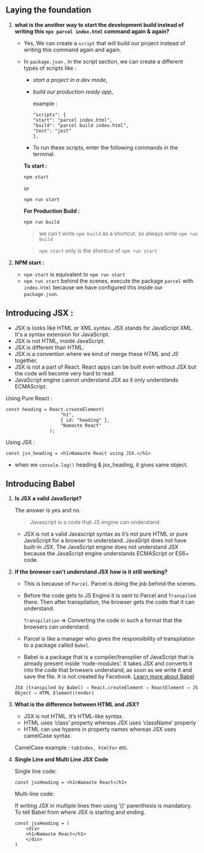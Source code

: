 ## Laying the foundation 
1. **what is the another way to start the development build instead of writing this `npx parcel index.html` command again & again?**
    + Yes, We can create a `script` that will build our project instead of writing this command again and again.
    +  In `package.json` , in the script section, we can create a different types of scripts like : 
        + *start a project in a dev mode*,
        + *build our production ready app*,
        
            example :
            ```
            "scripts": {
            "start": "parcel index.html",
            "build": "parcel build index.html",
            "test": "jest"
            },
            ```  
        + To run these scripts, enter the following commands in the terminal.
        
        **To start :**
        ```
        npm start
        ```
        or
        ```
        npm run start
        ```

        **For Production Build :**
        ```
        npm run build
        ```
        > we can't write `npm build` as a shortcut. so always write `npm run build`

        > `npm start` only is the shortcut of `npm run start` 

2. **NPM start :**
    + `npm start` is equivalent to `npm run start`
    + `npm run start` behind the scenes, execute the package `parcel` with `index.html` because we have configured this inside our `package.json`.

##  Introducing JSX :

+ JSX is looks like HTML or XML syntax. JSX stands for JavaScript XML. It's a syntax extension for JavaScript.
+ JSX is not HTML, inside JavaScript.
+ JSX is different than HTML.
+ JSX is a convention where we kind of merge these _HTML_ and _JS_ together.
+ JSX is not a part of React. React apps can be built even
without JSX but the code will become very hard to read.
+ JavaScript engine cannot understand JSX as it only
understands ECMAScript.

Using Pure React :
```
const heading = React.createElement(
                    "h1",
                    { id: "heading" },
                    "Namaste React"
                );
```

Using JSX :
```
const jsx_heading = <h1>Namaste React using JSX.</h1>
```
+ when we `console.log()` heading & jsx_heading, it gives same object.

## Introducing Babel
1.  **Is JSX a valid JavaScript?**

    The answer is yes and no.
    > Javascript is a code that JS engine can understand.
    + JSX is not a valid Javascript syntax as it’s not pure HTML or pure JavaScript for a browser to understand. JavaSript does not have built-in JSX. The JavaScript engine does not understand JSX because the JavaScript engine understands ECMAScript or ES6+ code.

2. **If the browser can’t understand JSX how is it still working?**
    + This is because of `Parcel`. Parcel is doing the job behind the scenes.
    + Before the code gets to JS Engine it is sent to Parcel and `Transpiled` there. Then after transpilation, the browser gets the code that it can understand.
    
        `Transpilation` ⇒ Converting the code in such a format that the browsers can understand.
    + Parcel is like a manager who gives the responsibility of
    transpilation to a package called `Babel`.
    + Babel is a package that is a compiler/transpiler of JavaScript that is already present inside ‘node-modules’. It takes JSX and converts it into the code that browsers understand, as soon as we write it and save the file. 
    It is not created by Facebook. [Learn more about Babel](babeljs.io)
    
    ```
    JSX (transpiled by Babel) ⇒ React.createElement ⇒ ReactElement ⇒ JS Object ⇒ HTML Element(render)
    ```

3. **What is the difference between HTML and JSX?**
    + JSX is not HTML. It’s HTML-like syntax.
    + HTML uses ‘class’ property whereas JSX uses ‘className’
    property
    + HTML can use hypens in property names whereas JSX uses
    camelCase syntax.
    
    CamelCase example :
    `tabIndex, htmlFor` etc.

4. **Single Line and Multi Line JSX Code**

    Single line code:
    ```
    const jsxHeading = <h1>Namaste React</h1>
    ```
    Multi-line code:

    If writing JSX in multiple lines then using ‘()’ parenthesis is 
    mandatory. To tell Babel from where JSX is starting and ending.
    ```
    const jsxHeading = (
        <div>
        <h1>Namaste React</h1>
        </div>
    )
    ```
